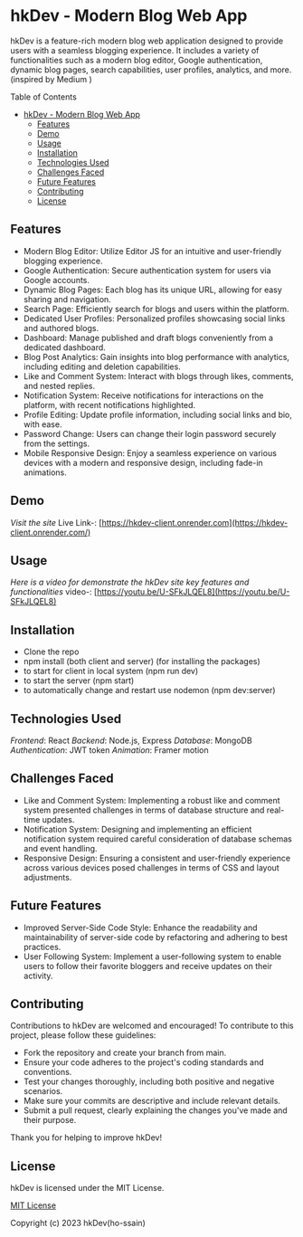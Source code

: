 <base target="_blank">

# hkDev - Modern Blog Web App

hkDev is a feature-rich modern blog web application designed to provide users with a seamless blogging experience. It includes a variety of functionalities such as a modern blog editor, Google authentication, dynamic blog pages, search capabilities, user profiles, analytics, and more.
(inspired by Medium )

Table of Contents

- [hkDev - Modern Blog Web App](#hkdev---modern-blog-web-app)
  - [Features](#features)
  - [Demo](#demo)
  - [Usage](#usage)
  - [Installation](#installation)
  - [Technologies Used](#technologies-used)
  - [Challenges Faced](#challenges-faced)
  - [Future Features](#future-features)
  - [Contributing](#contributing)
  - [License](#license)

## Features

- Modern Blog Editor: Utilize Editor JS for an intuitive and user-friendly blogging experience.
- Google Authentication: Secure authentication system for users via Google accounts.
- Dynamic Blog Pages: Each blog has its unique URL, allowing for easy sharing and navigation.
- Search Page: Efficiently search for blogs and users within the platform.
- Dedicated User Profiles: Personalized profiles showcasing social links and authored blogs.
- Dashboard: Manage published and draft blogs conveniently from a dedicated dashboard.
- Blog Post Analytics: Gain insights into blog performance with analytics, including editing and deletion capabilities.
- Like and Comment System: Interact with blogs through likes, comments, and nested replies.
- Notification System: Receive notifications for interactions on the platform, with recent notifications highlighted.
- Profile Editing: Update profile information, including social links and bio, with ease.
- Password Change: Users can change their login password securely from the settings.
- Mobile Responsive Design: Enjoy a seamless experience on various devices with a modern and responsive design, including fade-in animations.

## Demo

_Visit the site_
Live Link-: [https://hkdev-client.onrender.com](https://hkdev-client.onrender.com/)

## Usage

_Here is a video for demonstrate the hkDev site key features and functionalities_
video-: [https://youtu.be/U-SFkJLQEL8](https://youtu.be/U-SFkJLQEL8)

## Installation

- Clone the repo
- npm install (both client and server) (for installing the packages)
- to start for client in local system (npm run dev)
- to start the server (npm start)
- to automatically change and restart use nodemon (npm dev:server)

## Technologies Used

_Frontend_: React
_Backend_: Node.js, Express
_Database_: MongoDB
_Authentication_: JWT token
_Animation_: Framer motion

## Challenges Faced

- Like and Comment System: Implementing a robust like and comment system presented challenges in terms of database structure and real-time updates.
- Notification System: Designing and implementing an efficient notification system required careful consideration of database schemas and event handling.
- Responsive Design: Ensuring a consistent and user-friendly experience across various devices posed challenges in terms of CSS and layout adjustments.

## Future Features

- Improved Server-Side Code Style: Enhance the readability and maintainability of server-side code by refactoring and adhering to best practices.
- User Following System: Implement a user-following system to enable users to follow their favorite bloggers and receive updates on their activity.

## Contributing

Contributions to hkDev are welcomed and encouraged! To contribute to this project, please follow these guidelines:

- Fork the repository and create your branch from main.
- Ensure your code adheres to the project's coding standards and conventions.
- Test your changes thoroughly, including both positive and negative scenarios.
- Make sure your commits are descriptive and include relevant details.
- Submit a pull request, clearly explaining the changes you've made and their purpose.

Thank you for helping to improve hkDev!

## License

hkDev is licensed under the MIT License.

[MIT License](LICENSE)

Copyright (c) 2023 hkDev(ho-ssain)
